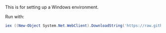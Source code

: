 This is for setting up a Windows environment.

Run with:

```powershell
iex ((New-Object System.Net.WebClient).DownloadString('https://raw.githubusercontent.com/jim-pickering/system-init/master/windows/setup.ps1'))
```
